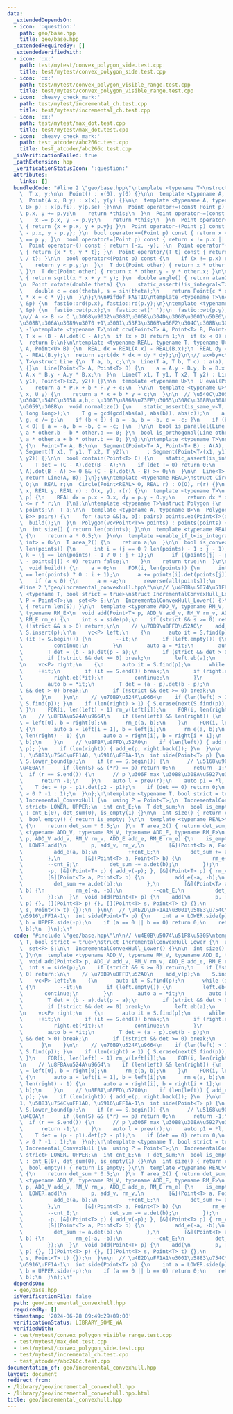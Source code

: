 ```yaml
---
data:
  _extendedDependsOn:
  - icon: ':question:'
    path: geo/base.hpp
    title: geo/base.hpp
  _extendedRequiredBy: []
  _extendedVerifiedWith:
  - icon: ':x:'
    path: test/mytest/convex_polygon_side.test.cpp
    title: test/mytest/convex_polygon_side.test.cpp
  - icon: ':x:'
    path: test/mytest/convex_polygon_visible_range.test.cpp
    title: test/mytest/convex_polygon_visible_range.test.cpp
  - icon: ':heavy_check_mark:'
    path: test/mytest/incremental_ch.test.cpp
    title: test/mytest/incremental_ch.test.cpp
  - icon: ':x:'
    path: test/mytest/max_dot.test.cpp
    title: test/mytest/max_dot.test.cpp
  - icon: ':heavy_check_mark:'
    path: test_atcoder/abc266c.test.cpp
    title: test_atcoder/abc266c.test.cpp
  _isVerificationFailed: true
  _pathExtension: hpp
  _verificationStatusIcon: ':question:'
  attributes:
    links: []
  bundledCode: "#line 2 \"geo/base.hpp\"\ntemplate <typename T>\nstruct Point {\n\
    \  T x, y;\n\n  Point() : x(0), y(0) {}\n\n  template <typename A, typename B>\n\
    \  Point(A x, B y) : x(x), y(y) {}\n\n  template <typename A, typename B>\n  Point(pair<A,\
    \ B> p) : x(p.fi), y(p.se) {}\n\n  Point operator+=(const Point p) {\n    x +=\
    \ p.x, y += p.y;\n    return *this;\n  }\n  Point operator-=(const Point p) {\n\
    \    x -= p.x, y -= p.y;\n    return *this;\n  }\n  Point operator+(Point p) const\
    \ { return {x + p.x, y + p.y}; }\n  Point operator-(Point p) const { return {x\
    \ - p.x, y - p.y}; }\n  bool operator==(Point p) const { return x == p.x && y\
    \ == p.y; }\n  bool operator!=(Point p) const { return x != p.x || y != p.y; }\n\
    \  Point operator-() const { return {-x, -y}; }\n  Point operator*(T t) const\
    \ { return {x * t, y * t}; }\n  Point operator/(T t) const { return {x / t, y\
    \ / t}; }\n\n  bool operator<(Point p) const {\n    if (x != p.x) return x < p.x;\n\
    \    return y < p.y;\n  }\n  T dot(Point other) { return x * other.x + y * other.y;\
    \ }\n  T det(Point other) { return x * other.y - y * other.x; }\n\n  double norm()\
    \ { return sqrtl(x * x + y * y); }\n  double angle() { return atan2(y, x); }\n\
    \n  Point rotate(double theta) {\n    static_assert(!is_integral<T>::value);\n\
    \    double c = cos(theta), s = sin(theta);\n    return Point{c * x - s * y, s\
    \ * x + c * y};\n  }\n};\n\n#ifdef FASTIO\ntemplate <typename T>\nvoid rd(Point<T>\
    \ &p) {\n  fastio::rd(p.x), fastio::rd(p.y);\n}\ntemplate <typename T>\nvoid wt(Point<T>\
    \ &p) {\n  fastio::wt(p.x);\n  fastio::wt(' ');\n  fastio::wt(p.y);\n}\n#endif\n\
    \n// A -> B -> C \u3068\u9032\u3080\u3068\u304D\u306B\u3001\u5DE6\u306B\u66F2\u304C\
    \u308B\u306A\u3089\u3070 +1\u3001\u53F3\u306B\u66F2\u304C\u308B\u306A\u3089\u3070\
    \ -1\ntemplate <typename T>\nint ccw(Point<T> A, Point<T> B, Point<T> C) {\n \
    \ T x = (B - A).det(C - A);\n  if (x > 0) return 1;\n  if (x < 0) return -1;\n\
    \  return 0;\n}\n\ntemplate <typename REAL, typename T, typename U>\nREAL dist(Point<T>\
    \ A, Point<U> B) {\n  REAL dx = REAL(A.x) - REAL(B.x);\n  REAL dy = REAL(A.y)\
    \ - REAL(B.y);\n  return sqrt(dx * dx + dy * dy);\n}\n\n// ax+by+c\ntemplate <typename\
    \ T>\nstruct Line {\n  T a, b, c;\n\n  Line(T a, T b, T c) : a(a), b(b), c(c)\
    \ {}\n  Line(Point<T> A, Point<T> B) {\n    a = A.y - B.y, b = B.x - A.x, c =\
    \ A.x * B.y - A.y * B.x;\n  }\n  Line(T x1, T y1, T x2, T y2) : Line(Point<T>(x1,\
    \ y1), Point<T>(x2, y2)) {}\n\n  template <typename U>\n  U eval(Point<U> P) {\n\
    \    return a * P.x + b * P.y + c;\n  }\n\n  template <typename U>\n  T eval(U\
    \ x, U y) {\n    return a * x + b * y + c;\n  }\n\n  // \u540C\u3058\u76F4\u7DDA\
    \u304C\u540C\u3058 a,b,c \u3067\u8868\u73FE\u3055\u308C\u308B\u3088\u3046\u306B\
    \u3059\u308B\n  void normalize() {\n    static_assert(is_same_v<T, int> || is_same_v<T,\
    \ long long>);\n    T g = gcd(gcd(abs(a), abs(b)), abs(c));\n    a /= g, b /=\
    \ g, c /= g;\n    if (b < 0) { a = -a, b = -b, c = -c; }\n    if (b == 0 && a\
    \ < 0) { a = -a, b = -b, c = -c; }\n  }\n\n  bool is_parallel(Line other) { return\
    \ a * other.b - b * other.a == 0; }\n  bool is_orthogonal(Line other) { return\
    \ a * other.a + b * other.b == 0; }\n};\n\ntemplate <typename T>\nstruct Segment\
    \ {\n  Point<T> A, B;\n\n  Segment(Point<T> A, Point<T> B) : A(A), B(B) {}\n \
    \ Segment(T x1, T y1, T x2, T y2)\n      : Segment(Point<T>(x1, y1), Point<T>(x2,\
    \ y2)) {}\n\n  bool contain(Point<T> C) {\n    static_assert(is_integral<T>::value);\n\
    \    T det = (C - A).det(B - A);\n    if (det != 0) return 0;\n    return (C -\
    \ A).dot(B - A) >= 0 && (C - B).dot(A - B) >= 0;\n  }\n\n  Line<T> to_Line() {\
    \ return Line(A, B); }\n};\n\ntemplate <typename REAL>\nstruct Circle {\n  Point<REAL>\
    \ O;\n  REAL r;\n  Circle(Point<REAL> O, REAL r) : O(O), r(r) {}\n  Circle(REAL\
    \ x, REAL y, REAL r) : O(x, y), r(r) {}\n  template <typename T>\n  bool contain(Point<T>\
    \ p) {\n    REAL dx = p.x - O.x, dy = p.y - O.y;\n    return dx * dx + dy * dy\
    \ <= r * r;\n  }\n};\n\ntemplate <typename T>\nstruct Polygon {\n  vc<Point<T>>\
    \ points;\n  T a;\n\n  template <typename A, typename B>\n  Polygon(vc<pair<A,\
    \ B>> pairs) {\n    for (auto &&[a, b]: pairs) points.eb(Point<T>(a, b));\n  \
    \  build();\n  }\n  Polygon(vc<Point<T>> points) : points(points) { build(); }\n\
    \n  int size() { return len(points); }\n\n  template <typename REAL>\n  REAL area()\
    \ {\n    return a * 0.5;\n  }\n\n  template <enable_if_t<is_integral<T>::value,\
    \ int> = 0>\n  T area_2() {\n    return a;\n  }\n\n  bool is_convex() {\n    FOR(j,\
    \ len(points)) {\n      int i = (j == 0 ? len(points) - 1 : j - 1);\n      int\
    \ k = (j == len(points) - 1 ? 0 : j + 1);\n      if ((points[j] - points[i]).det(points[k]\
    \ - points[j]) < 0) return false;\n    }\n    return true;\n  }\n\nprivate:\n\
    \  void build() {\n    a = 0;\n    FOR(i, len(points)) {\n      int j = (i + 1\
    \ == len(points) ? 0 : i + 1);\n      a += points[i].det(points[j]);\n    }\n\
    \    if (a < 0) {\n      a = -a;\n      reverse(all(points));\n    }\n  }\n};\n\
    #line 2 \"geo/incremental_convexhull.hpp\"\n\n// \u4E0B\u5074\u51F8\u5305\ntemplate\
    \ <typename T, bool strict = true>\nstruct IncrementalConvexHull_Lower {\n  using\
    \ P = Point<T>;\n  set<P> S;\n\n  IncrementalConvexHull_Lower() {}\n\n  int size()\
    \ { return len(S); }\n\n  template <typename ADD_V, typename RM_V, typename ADD_E,\
    \ typename RM_E>\n  void add(Point<T> p, ADD_V add_v, RM_V rm_v, ADD_E add_e,\
    \ RM_E rm_e) {\n    int s = side(p);\n    if (strict && s >= 0) return;\n    if\
    \ (!strict && s > 0) return;\n\n    // \u70B9\u8FFD\u52A0\n    add_v(p);\n   \
    \ S.insert(p);\n\n    vc<P> left;\n    {\n      auto it = S.find(p);\n      while\
    \ (it != S.begin()) {\n        --it;\n        if (left.empty()) {\n          left.eb(*it);\n\
    \          continue;\n        }\n        auto a = *it;\n        auto b = left.back();\n\
    \        T det = (b - a).det(p - a);\n        if (strict && det > 0) break;\n\
    \        if (!strict && det >= 0) break;\n        left.eb(a);\n      }\n    }\n\
    \n    vc<P> right;\n    {\n      auto it = S.find(p);\n      while (1) {\n   \
    \     ++it;\n        if (it == S.end()) break;\n        if (right.empty()) {\n\
    \          right.eb(*it);\n          continue;\n        }\n        auto a = right.back();\n\
    \        auto b = *it;\n        T det = (a - p).det(b - p);\n        if (strict\
    \ && det > 0) break;\n        if (!strict && det >= 0) break;\n        right.eb(b);\n\
    \      }\n    }\n\n    // \u70B9\u524A\u9664\n    if (len(left) > 1) { S.erase(next(S.find(left.back())),\
    \ S.find(p)); }\n    if (len(right) > 1) { S.erase(next(S.find(p)), S.find(right.back()));\
    \ }\n    FOR(i, len(left) - 1) rm_v(left[i]);\n    FOR(i, len(right) - 1) rm_v(right[i]);\n\
    \n    // \u8FBA\u524A\u9664\n    if (len(left) && len(right)) {\n      auto a\
    \ = left[0], b = right[0];\n      rm_e(a, b);\n    }\n    FOR(i, len(left) - 1)\
    \ {\n      auto a = left[i + 1], b = left[i];\n      rm_e(a, b);\n    }\n    FOR(i,\
    \ len(right) - 1) {\n      auto a = right[i], b = right[i + 1];\n      rm_e(a,\
    \ b);\n    }\n    // \u8FBA\u8FFD\u52A0\n    if (len(left)) { add_e(left.back(),\
    \ p); }\n    if (len(right)) { add_e(p, right.back()); }\n  }\n\n  // \u4E2D\uFF1A\
    1, \u5883\u754C\uFF1A0, \u5916\uFF1A-1\n  int side(Point<T> p) {\n    auto r =\
    \ S.lower_bound(p);\n    if (r == S.begin()) {\n      // \u5168\u90E8 p \u4EE5\
    \u4E0A\n      if (len(S) && (*r) == p) return 0;\n      return -1;\n    }\n  \
    \  if (r == S.end()) {\n      // p \u306F max \u3088\u308A\u5927\u304D\u3044\n\
    \      return -1;\n    }\n    auto l = prev(r);\n    auto p1 = *l, p2 = *r;\n\
    \    T det = (p - p1).det(p2 - p1);\n    if (det == 0) return 0;\n    return (det\
    \ > 0 ? -1 : 1);\n  }\n};\n\ntemplate <typename T, bool strict = true>\nstruct\
    \ Incremental_ConvexHull {\n  using P = Point<T>;\n  IncrementalConvexHull_Lower<T,\
    \ strict> LOWER, UPPER;\n  int cnt_E;\n  T det_sum;\n  bool is_empty;\n\n  Incremental_ConvexHull()\
    \ : cnt_E(0), det_sum(0), is_empty(1) {}\n\n  int size() { return cnt_E; }\n\n\
    \  bool empty() { return is_empty; }\n\n  template <typename REAL>\n  REAL area()\
    \ {\n    return det_sum * 0.5;\n  }\n  T area_2() { return det_sum; }\n\n  template\
    \ <typename ADD_V, typename RM_V, typename ADD_E, typename RM_E>\n  void add(Point<T>\
    \ p, ADD_V add_v, RM_V rm_v, ADD_E add_e, RM_E rm_e) {\n    is_empty = 0;\n  \
    \  LOWER.add(\n        p, add_v, rm_v,\n        [&](Point<T> a, Point<T> b) {\n\
    \          add_e(a, b);\n          ++cnt_E;\n          det_sum += a.det(b);\n\
    \        },\n        [&](Point<T> a, Point<T> b) {\n          rm_e(a, b);\n  \
    \        --cnt_E;\n          det_sum -= a.det(b);\n        });\n    UPPER.add(\n\
    \        -p, [&](Point<T> p) { add_v(-p); }, [&](Point<T> p) { rm_v(-p); },\n\
    \        [&](Point<T> a, Point<T> b) {\n          add_e(-a, -b);\n          ++cnt_E;\n\
    \          det_sum += a.det(b);\n        },\n        [&](Point<T> a, Point<T>\
    \ b) {\n          rm_e(-a, -b);\n          --cnt_E;\n          det_sum -= a.det(b);\n\
    \        });\n  }\n  void add(Point<T> p) {\n    add(\n        p, [](Point<T>\
    \ p) {}, [](Point<T> p) {}, [](Point<T> s, Point<T> t) {},\n        [](Point<T>\
    \ s, Point<T> t) {});\n  }\n\n  // \u4E2D\uFF1A1\u3001\u5883\u754C\uFF1A0\u3001\
    \u5916\uFF1A-1\n  int side(Point<T> p) {\n    int a = LOWER.side(p);\n    int\
    \ b = UPPER.side(-p);\n    if (a == 0 || b == 0) return 0;\n    return min(a,\
    \ b);\n  }\n};\n"
  code: "#include \"geo/base.hpp\"\n\n// \u4E0B\u5074\u51F8\u5305\ntemplate <typename\
    \ T, bool strict = true>\nstruct IncrementalConvexHull_Lower {\n  using P = Point<T>;\n\
    \  set<P> S;\n\n  IncrementalConvexHull_Lower() {}\n\n  int size() { return len(S);\
    \ }\n\n  template <typename ADD_V, typename RM_V, typename ADD_E, typename RM_E>\n\
    \  void add(Point<T> p, ADD_V add_v, RM_V rm_v, ADD_E add_e, RM_E rm_e) {\n  \
    \  int s = side(p);\n    if (strict && s >= 0) return;\n    if (!strict && s >\
    \ 0) return;\n\n    // \u70B9\u8FFD\u52A0\n    add_v(p);\n    S.insert(p);\n\n\
    \    vc<P> left;\n    {\n      auto it = S.find(p);\n      while (it != S.begin())\
    \ {\n        --it;\n        if (left.empty()) {\n          left.eb(*it);\n   \
    \       continue;\n        }\n        auto a = *it;\n        auto b = left.back();\n\
    \        T det = (b - a).det(p - a);\n        if (strict && det > 0) break;\n\
    \        if (!strict && det >= 0) break;\n        left.eb(a);\n      }\n    }\n\
    \n    vc<P> right;\n    {\n      auto it = S.find(p);\n      while (1) {\n   \
    \     ++it;\n        if (it == S.end()) break;\n        if (right.empty()) {\n\
    \          right.eb(*it);\n          continue;\n        }\n        auto a = right.back();\n\
    \        auto b = *it;\n        T det = (a - p).det(b - p);\n        if (strict\
    \ && det > 0) break;\n        if (!strict && det >= 0) break;\n        right.eb(b);\n\
    \      }\n    }\n\n    // \u70B9\u524A\u9664\n    if (len(left) > 1) { S.erase(next(S.find(left.back())),\
    \ S.find(p)); }\n    if (len(right) > 1) { S.erase(next(S.find(p)), S.find(right.back()));\
    \ }\n    FOR(i, len(left) - 1) rm_v(left[i]);\n    FOR(i, len(right) - 1) rm_v(right[i]);\n\
    \n    // \u8FBA\u524A\u9664\n    if (len(left) && len(right)) {\n      auto a\
    \ = left[0], b = right[0];\n      rm_e(a, b);\n    }\n    FOR(i, len(left) - 1)\
    \ {\n      auto a = left[i + 1], b = left[i];\n      rm_e(a, b);\n    }\n    FOR(i,\
    \ len(right) - 1) {\n      auto a = right[i], b = right[i + 1];\n      rm_e(a,\
    \ b);\n    }\n    // \u8FBA\u8FFD\u52A0\n    if (len(left)) { add_e(left.back(),\
    \ p); }\n    if (len(right)) { add_e(p, right.back()); }\n  }\n\n  // \u4E2D\uFF1A\
    1, \u5883\u754C\uFF1A0, \u5916\uFF1A-1\n  int side(Point<T> p) {\n    auto r =\
    \ S.lower_bound(p);\n    if (r == S.begin()) {\n      // \u5168\u90E8 p \u4EE5\
    \u4E0A\n      if (len(S) && (*r) == p) return 0;\n      return -1;\n    }\n  \
    \  if (r == S.end()) {\n      // p \u306F max \u3088\u308A\u5927\u304D\u3044\n\
    \      return -1;\n    }\n    auto l = prev(r);\n    auto p1 = *l, p2 = *r;\n\
    \    T det = (p - p1).det(p2 - p1);\n    if (det == 0) return 0;\n    return (det\
    \ > 0 ? -1 : 1);\n  }\n};\n\ntemplate <typename T, bool strict = true>\nstruct\
    \ Incremental_ConvexHull {\n  using P = Point<T>;\n  IncrementalConvexHull_Lower<T,\
    \ strict> LOWER, UPPER;\n  int cnt_E;\n  T det_sum;\n  bool is_empty;\n\n  Incremental_ConvexHull()\
    \ : cnt_E(0), det_sum(0), is_empty(1) {}\n\n  int size() { return cnt_E; }\n\n\
    \  bool empty() { return is_empty; }\n\n  template <typename REAL>\n  REAL area()\
    \ {\n    return det_sum * 0.5;\n  }\n  T area_2() { return det_sum; }\n\n  template\
    \ <typename ADD_V, typename RM_V, typename ADD_E, typename RM_E>\n  void add(Point<T>\
    \ p, ADD_V add_v, RM_V rm_v, ADD_E add_e, RM_E rm_e) {\n    is_empty = 0;\n  \
    \  LOWER.add(\n        p, add_v, rm_v,\n        [&](Point<T> a, Point<T> b) {\n\
    \          add_e(a, b);\n          ++cnt_E;\n          det_sum += a.det(b);\n\
    \        },\n        [&](Point<T> a, Point<T> b) {\n          rm_e(a, b);\n  \
    \        --cnt_E;\n          det_sum -= a.det(b);\n        });\n    UPPER.add(\n\
    \        -p, [&](Point<T> p) { add_v(-p); }, [&](Point<T> p) { rm_v(-p); },\n\
    \        [&](Point<T> a, Point<T> b) {\n          add_e(-a, -b);\n          ++cnt_E;\n\
    \          det_sum += a.det(b);\n        },\n        [&](Point<T> a, Point<T>\
    \ b) {\n          rm_e(-a, -b);\n          --cnt_E;\n          det_sum -= a.det(b);\n\
    \        });\n  }\n  void add(Point<T> p) {\n    add(\n        p, [](Point<T>\
    \ p) {}, [](Point<T> p) {}, [](Point<T> s, Point<T> t) {},\n        [](Point<T>\
    \ s, Point<T> t) {});\n  }\n\n  // \u4E2D\uFF1A1\u3001\u5883\u754C\uFF1A0\u3001\
    \u5916\uFF1A-1\n  int side(Point<T> p) {\n    int a = LOWER.side(p);\n    int\
    \ b = UPPER.side(-p);\n    if (a == 0 || b == 0) return 0;\n    return min(a,\
    \ b);\n  }\n};\n"
  dependsOn:
  - geo/base.hpp
  isVerificationFile: false
  path: geo/incremental_convexhull.hpp
  requiredBy: []
  timestamp: '2024-06-28 09:49:29+09:00'
  verificationStatus: LIBRARY_SOME_WA
  verifiedWith:
  - test/mytest/convex_polygon_visible_range.test.cpp
  - test/mytest/max_dot.test.cpp
  - test/mytest/convex_polygon_side.test.cpp
  - test/mytest/incremental_ch.test.cpp
  - test_atcoder/abc266c.test.cpp
documentation_of: geo/incremental_convexhull.hpp
layout: document
redirect_from:
- /library/geo/incremental_convexhull.hpp
- /library/geo/incremental_convexhull.hpp.html
title: geo/incremental_convexhull.hpp
---
```

